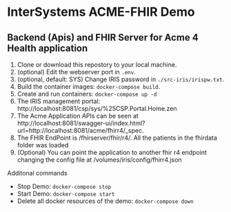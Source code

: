 # InterSystems ACME-FHIR Demo

##  Backend (Apis) and FHIR Server for Acme 4 Health application

1. Clone or download this repostory to your local machine.
2. (optional) Edit the webserver port in `.env`.
3. (optional, default: SYS) Change IRIS password in `./src-iris/irispw.txt`.
4. Build the container images: `docker-compose build`.
5. Create and run containers: `docker-compose up -d`
6. The IRIS management portal: http://localhost:8081/csp/sys/%25CSP.Portal.Home.zen
7. The Acme Application APIs can be seen at http://localhost:8081/swagger-ui/index.html?url=http://localhost:8081/acme/fhirr4/_spec.
8. The FHIR EndPoint is /fhirserver/fhir/r4/. All the patients in the fhirdata folder was loaded
9. (Optional) You can point the application to another fhir r4 endpoint changing the config file at 
 /volumes/iris/config/fhirr4.json

Additonal commands

- Stop Demo: `docker-compose stop`
- Start Demo: `docker-compose start`
- Delete all docker resources of the demo: `docker-compose down`